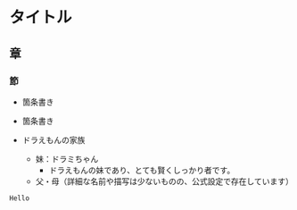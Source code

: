 # タイトル
## 章
### 節

- 箇条書き
- 箇条書き

- ドラえもんの家族
    - 妹：ドラミちゃん
        - ドラえもんの妹であり、とても賢くしっかり者です。
    - 父・母（詳細な名前や描写は少ないものの、公式設定で存在しています）

```java
Hello
```